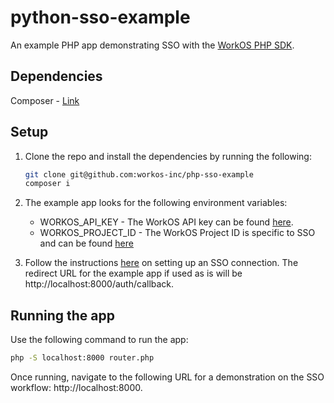 # python-sso-example
An example PHP app demonstrating SSO with the [WorkOS PHP SDK](https://github.com/workos-inc/workos-php).

## Dependencies
Composer - [Link](https://getcomposer.org/)

## Setup
1. Clone the repo and install the dependencies by running the following:
    ```bash
    git clone git@github.com:workos-inc/php-sso-example
    composer i
    ```
1. The example app looks for the following environment variables:
    - WORKOS_API_KEY - The WorkOS API key can be found [here](https://dashboard.workos.com/api-keys).
    - WORKOS_PROJECT_ID - The WorkOS Project ID is specific to SSO and can be found [here](https://dashboard.workos.com/sso/configuration)

1. Follow the instructions [here](https://docs.workos.com/sso/auth-flow) on setting up an SSO connection. The redirect URL for the example app if used as is will be http://localhost:8000/auth/callback.

## Running the app
Use the following command to run the app:
```bash
php -S localhost:8000 router.php
```

Once running, navigate to the following URL for a demonstration on the SSO workflow: http://localhost:8000.